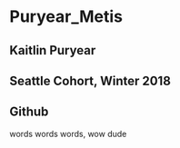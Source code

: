 # Puryear_Metis
## Kaitlin Puryear
## Seattle Cohort, Winter 2018

## Github 
words words words,
wow dude
